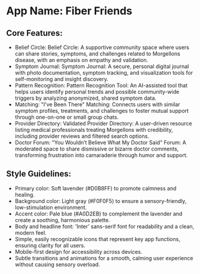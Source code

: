 # **App Name**: Fiber Friends

## Core Features:

- Belief Circle: Belief Circle: A supportive community space where users can share stories, symptoms, and challenges related to Morgellons disease, with an emphasis on empathy and validation.
- Symptom Journal: Symptom Journal: A secure, personal digital journal with photo documentation, symptom tracking, and visualization tools for self-monitoring and insight discovery.
- Pattern Recognition: Pattern Recognition Tool: An AI-assisted tool that helps users identify personal trends and possible community-wide triggers by analyzing anonymized, shared symptom data.
- Matching: "I've Been There" Matching: Connects users with similar symptom profiles, treatments, and challenges to foster mutual support through one-on-one or small group chats.
- Provider Directory: Validated Provider Directory: A user-driven resource listing medical professionals treating Morgellons with credibility, including provider reviews and filtered search options.
- Doctor Forum: "You Wouldn’t Believe What My Doctor Said" Forum: A moderated space to share dismissive or bizarre doctor comments, transforming frustration into camaraderie through humor and support.
## Style Guidelines:

- Primary color: Soft lavender (#D0B8FF) to promote calmness and healing.
- Background color: Light gray (#F0F0F5) to ensure a sensory-friendly, low-stimulation environment.
- Accent color: Pale blue (#A0D2EB) to complement the lavender and create a soothing, harmonious palette.
- Body and headline font: 'Inter' sans-serif font for readability and a clean, modern feel.
- Simple, easily recognizable icons that represent key app functions, ensuring clarity for all users.
- Mobile-first design for accessibility across devices.
- Subtle transitions and animations for a smooth, calming user experience without causing sensory overload.
